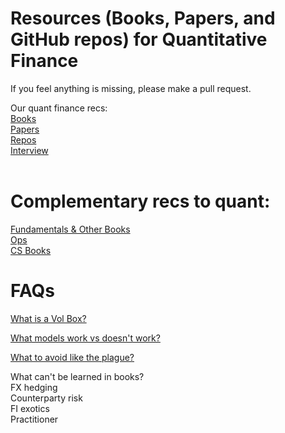 # Resources (Books, Papers, and GitHub repos) for Quantitative Finance

If you feel anything is missing, please make a pull request.

Our quant finance recs: <br>
[Books](https://github.com/KoanOps/BookRecs/blob/master/QuantBooks.md)<br>
[Papers](https://github.com/KoanOps/BookRecs/blob/master/Papers.md)<br>
[Repos](https://github.com/KoanOps/BookRecs/blob/master/GitHub_Repos.md)<br>
[Interview](https://github.com/KoanOps/BookRecs/blob/master/InterviewResources.md)<br>
<br>
# Complementary recs to quant:<br>
[Fundamentals & Other Books](https://github.com/KoanOps/BookRecs/blob/master/Books.md)<br>
[Ops](https://github.com/KoanOps/BookRecs/blob/master/Ops.md)<br>
[CS Books](https://github.com/KoanOps/BookRecs/blob/master/CSBooks.md)<br>

# FAQs
[What is a Vol Box?](https://github.com/KoanOps/BookRecs/blob/master/VolBox.md) <br>

[What models work vs doesn't work?](https://github.com/KoanOps/BookRecs/blob/master/WhatWorks.md)

[What to avoid like the plague?](https://github.com/KoanOps/BookRecs/blob/master/Plague.md)

What can't be learned in books? <br>
FX hedging <br>
Counterparty risk<br>
FI exotics <br>
Practitioner <br>
